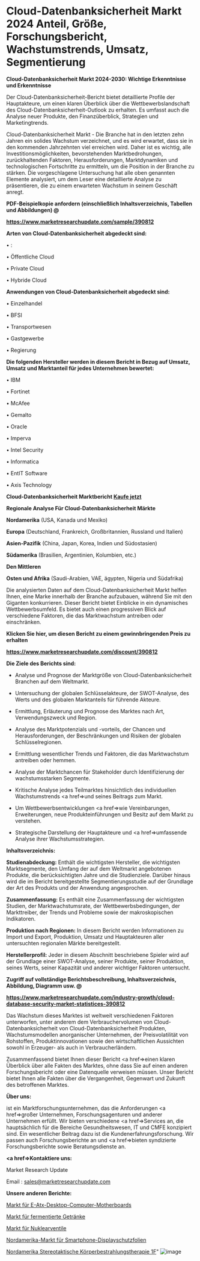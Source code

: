 # Cloud-Datenbanksicherheit Markt 2024 Anteil, Größe, Forschungsbericht, Wachstumstrends, Umsatz, Segmentierung

<strong>Cloud-Datenbanksicherheit Markt 2024-2030: Wichtige Erkenntnisse und Erkenntnisse</strong>

Der Cloud-Datenbanksicherheit-Bericht bietet detaillierte Profile der Hauptakteure, um einen klaren Überblick über die Wettbewerbslandschaft des Cloud-Datenbanksicherheit-Outlook zu erhalten. Es umfasst auch die Analyse neuer Produkte, den Finanzüberblick, Strategien und Marketingtrends.

Cloud-Datenbanksicherheit Markt - Die Branche hat in den letzten zehn Jahren ein solides Wachstum verzeichnet, und es wird erwartet, dass sie in den kommenden Jahrzehnten viel erreichen wird. Daher ist es wichtig, alle Investitionsmöglichkeiten, bevorstehenden Marktbedrohungen, zurückhaltenden Faktoren, Herausforderungen, Marktdynamiken und technologischen Fortschritte zu ermitteln, um die Position in der Branche zu stärken. Die vorgeschlagene Untersuchung hat alle oben genannten Elemente analysiert, um dem Leser eine detaillierte Analyse zu präsentieren, die zu einem erwarteten Wachstum in seinem Geschäft anregt.



<strong><b>PDF-Beispielkopie anfordern (einschließlich Inhaltsverzeichnis, Tabellen und Abbildungen) @ </b></strong>

<strong><a href=https://www.marketresearchupdate.com/sample/390812>

<strong>https://www.marketresearchupdate.com/sample/390812</u></a></strong></strong>



<strong>Arten von Cloud-Datenbanksicherheit abgedeckt sind:</strong>

• :

• Öffentliche Cloud

• Private Cloud

• Hybride Cloud



<strong>Anwendungen von Cloud-Datenbanksicherheit abgedeckt sind:</strong>

• Einzelhandel

• BFSI

• Transportwesen

• Gastgewerbe

• Regierung



<strong>Die folgenden Hersteller werden in diesem Bericht in Bezug auf Umsatz, Umsatz und Marktanteil für jedes Unternehmen bewertet:</strong>

• IBM

• Fortinet

• McAfee

• Gemalto

• Oracle

• Imperva

• Intel Security

• Informatica

• EntIT Software

• Axis Technology



<strong>Cloud-Datenbanksicherheit Marktbericht <a href=https://www.marketresearchupdate.com/buynow/390812>Kaufe jetzt</a></strong>



<strong>Regionale Analyse Für Cloud-Datenbanksicherheit Märkte</strong>



<strong>Nordamerika</strong> (USA, Kanada und Mexiko)



<strong>Europa</strong> (Deutschland, Frankreich, Großbritannien, Russland und Italien)



<strong>Asien-Pazifik</strong> (China, Japan, Korea, Indien und Südostasien)



<strong>Südamerika</strong> (Brasilien, Argentinien, Kolumbien, etc.)



<strong>Den Mittleren</strong> 

<strong>Osten und Afrika</strong> (Saudi-Arabien, VAE, ägypten, Nigeria und Südafrika)

Die analysierten Daten auf dem Cloud-Datenbanksicherheit Markt helfen Ihnen, eine Marke innerhalb der Branche aufzubauen, während Sie mit den Giganten konkurrieren. Dieser Bericht bietet Einblicke in ein dynamisches Wettbewerbsumfeld. Es bietet auch einen progressiven Blick auf verschiedene Faktoren, die das Marktwachstum antreiben oder einschränken.



<strong>Klicken Sie hier, um diesen Bericht zu einem gewinnbringenden Preis zu erhalten
</strong>

<strong><a href=https://www.marketresearchupdate.com/discount/390812>https://www.marketresearchupdate.com/discount/390812</b></u></strong></a>



<strong>Die Ziele des Berichts sind:</strong>

- Analyse und Prognose der Marktgröße von Cloud-Datenbanksicherheit Branchen auf dem Weltmarkt.

- Untersuchung der globalen Schlüsselakteure, der SWOT-Analyse, des Werts und des globalen Marktanteils für führende Akteure.

- Ermittlung, Erläuterung und Prognose des Marktes nach Art, Verwendungszweck und Region.

- Analyse des Marktpotenzials und -vorteils, der Chancen und Herausforderungen, der Beschränkungen und Risiken der globalen Schlüsselregionen.

- Ermittlung wesentlicher Trends und Faktoren, die das Marktwachstum antreiben oder hemmen.

- Analyse der Marktchancen für Stakeholder durch Identifizierung der wachstumsstarken Segmente.

- Kritische Analyse jedes Teilmarktes hinsichtlich des individuellen Wachstumstrends <a href=>und</a> seines Beitrags zum Markt.

- Um Wettbewerbsentwicklungen <a href=>wie</a> Vereinbarungen, Erweiterungen, neue Produkteinführungen und Besitz auf dem Markt zu verstehen.

- Strategische Darstellung der Hauptakteure und <a href=>umfas</a>sende Analyse ihrer Wachstumsstrategien.



<strong>Inhaltsverzeichnis:</strong>



<strong>Studienabdeckung:</strong> Enthält die wichtigsten Hersteller, die wichtigsten Marktsegmente, den Umfang der auf dem Weltmarkt angebotenen Produkte, die berücksichtigten Jahre und die Studienziele. Darüber hinaus wird die im Bericht bereitgestellte Segmentierungsstudie auf der Grundlage der Art des Produkts und der Anwendung angesprochen.



<strong>Zusammenfassung:</strong> Es enthält eine Zusammenfassung der wichtigsten Studien, der Marktwachstumsrate, der Wettbewerbsbedingungen, der Markttreiber, der Trends und Probleme sowie der makroskopischen Indikatoren.



<strong>Produktion nach Regionen:</strong> In diesem Bericht werden Informationen zu Import und Export, Produktion, Umsatz und Hauptakteuren aller untersuchten regionalen Märkte bereitgestellt.



<strong>Herstellerprofil:</strong> Jeder in diesem Abschnitt beschriebene Spieler wird auf der Grundlage einer SWOT-Analyse, seiner Produkte, seiner Produktion, seines Werts, seiner Kapazität und anderer wichtiger Faktoren untersucht.



<strong><b>Zugriff auf vollständige Berichtsbeschreibung, Inhaltsverzeichnis, Abbildung, Diagramm usw. @ </b></strong>

<strong><a href=https://www.marketresearchupdate.com/industry-growth/cloud-database-security-market-statistices-390812>https://www.marketresearchupdate.com/industry-growth/cloud-database-security-market-statistices-390812</a></strong>

Das Wachstum dieses Marktes ist weltweit verschiedenen Faktoren unterworfen, unter anderem dem Verbrauchervolumen von Cloud-Datenbanksicherheit von Cloud-Datenbanksicherheit Produkten, Wachstumsmodellen anorganischer Unternehmen, der Preisvolatilität von Rohstoffen, Produktinnovationen sowie den wirtschaftlichen Aussichten sowohl in Erzeuger- als auch in Verbraucherländern.

Zusammenfassend bietet Ihnen dieser Bericht <a href=>einen</a> klaren Überblick über alle Fakten des Marktes, ohne dass Sie auf einen anderen Forschungsbericht oder eine Datenquelle verweisen müssen. Unser Bericht bietet Ihnen alle Fakten über die Vergangenheit, Gegenwart und Zukunft des betroffenen Marktes.



<strong>Über uns:</strong>

 ist ein Marktforschungsunternehmen, das die Anforderungen <a href=>großer</a> Unternehmen, Forschungsagenturen und anderer Unternehmen erfüllt. Wir bieten verschiedene <a href=>Services</a> an, die hauptsächlich für die Bereiche Gesundheitswesen, IT und CMFE konzipiert sind. Ein wesentlicher Beitrag dazu ist die Kundenerfahrungsforschung. Wir passen auch Forschungsberichte an und <a href=>bieten</a> syndizierte Forschungsberichte sowie Beratungsdienste an.



<strong><a href=>Kontaktiere uns:</a></strong>

Market Research Update

Email : sales@marketresearchupdate.com



<strong>Unsere anderen Berichte:</strong>

<a href=https://www.linkedin.com/pulse/e-atx-desktop-computer-motherboard-market-2023>Markt für E-Atx-Desktop-Computer-Motherboards</a>

<a href=https://www.linkedin.com/pulse/fermented-beverages-market-opportunities-stay>Markt für fermentierte Getränke</a>

<a href=https://www.linkedin.com/pulse/nuclear-valves-market-outlooks-2023-size-players>Markt für Nuklearventile</a>

<a href=https://www.linkedin.com/pulse/north-america-smartphone-screen-protector-market>Nordamerika-Markt für Smartphone-Displayschutzfolien</a>

<a href=https://www.linkedin.com/pulse/north-america-stereotactic-body-radiation-therapy-1f/>Nordamerika Stereotaktische Körperbestrahlungstherapie 1F</a>"
![image](https://github.com/Gayatrikarjule/Market-Analysis-361/assets/97346546/c238d835-cd1f-4da4-aa28-74af63eec896)
